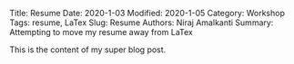 Title: Resume
Date: 2020-1-03 
Modified: 2020-1-05 
Category: Workshop
Tags: resume, LaTex
Slug: Resume
Authors: Niraj Amalkanti 
Summary: Attempting to move my resume away from LaTex

This is the content of my super blog post.
